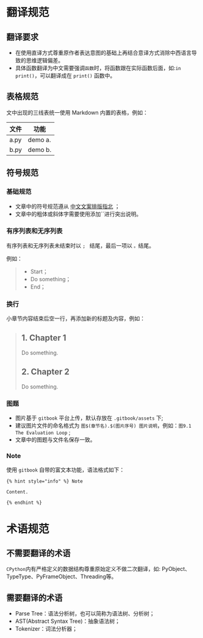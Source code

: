 # 翻译规范

## 翻译要求
* 在使用直译方式尊重原作者表达意图的基础上再结合意译方式消除中西语言导致的思维逻辑偏差。
* 具体函数翻译为中文需要强调`函数`时，将函数跟在实际函数后面，如:`in print()`，可以翻译成在 `print()` 函数中。



## 表格规范

文中出现的三线表统一使用 Markdown 内置的表格，例如：

| 文件 | 功能    |
| ---- | ------- |
| a.py | demo a. |
| b.py | demo b. |



## 符号规范

### 基础规范

* 文章中的符号规范遵从 [中文文案排版指北](https://github.com/sparanoid/chinese-copywriting-guidelines) ；
* 文章中的粗体或斜体字需要使用添加``进行突出说明。


### 有序列表和无序列表

有序列表和无序列表未结束时以 `; ` 结尾，最后一项以 `。`结尾。

例如：

> - Start；
> - Do something；
> - End；



### 换行

小章节内容结束后空一行，再添加新的标题及内容，例如：

> ## 1. Chapter 1
>
> Do something.
>
> 
>
> ## 2. Chapter 2
>
> Do something.
>
> 



### 图题

* 图片基于 `gitbook` 平台上传，默认存放在 `.gitbook/assets` 下;
* 建议图片文件的命名格式为 `图$(章节名).$(图片序号) 图片说明`，例如：`图9.1 The Evaluation Loop` ;
* 文章中的图题与文件名保存一致。



### Note

使用 `gitbook` 自带的富文本功能，语法格式如下：

```
{% hint style="info" %} Note

Content.

{% endhint %}
```



# 术语规范

## 不需要翻译的术语
`CPython`内有严格定义的数据结构尊重原始定义不做二次翻译，如: PyObject、TypeType、PyFrameObject、Threading等。



## 需要翻译的术语
* Parse Tree：语法分析树，也可以简称为语法树、分析树；
* AST(Abstract Syntax Tree)：抽象语法树；
* Tokenizer：词法分析器；
